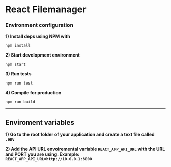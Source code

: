 # React Filemanager

  ### Environment configuration

**1) Install deps using NPM with**

```npm install```

  

**2) Start development environment**

```npm start```

  

**3) Run tests**

```npm run test```

  

**4) Compile for production**

```npm run build```

  

---

  
 
  

## Enviroment variables

  

**1) Go to the root folder of your application and create a text file called ``` .env```** 

**2) Add the API URL envoiremental variable ```REACT_APP_API_URL``` with the URL and PORT you are using. Example:  ``` REACT_APP_API_URL=http://10.0.0.1:8000```** 
